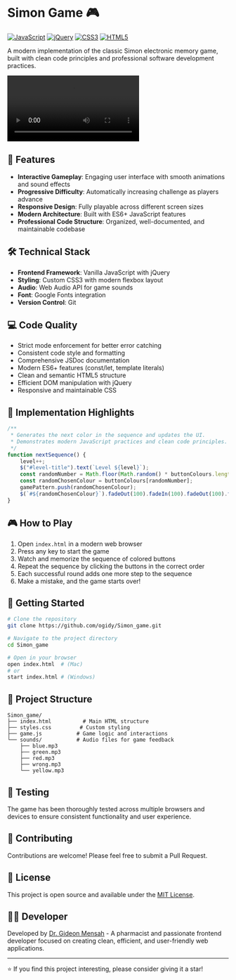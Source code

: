 # Simon Game 🎮

[![JavaScript](https://img.shields.io/badge/JavaScript-ES6-yellow.svg)](https://www.ecma-international.org/ecma-262/6.0/)
[![jQuery](https://img.shields.io/badge/jQuery-3.7.1-blue.svg)](https://jquery.com/)
[![CSS3](https://img.shields.io/badge/CSS-3-blue.svg)](https://www.w3.org/Style/CSS/)
[![HTML5](https://img.shields.io/badge/HTML-5-orange.svg)](https://html.spec.whatwg.org/)

A modern implementation of the classic Simon electronic memory game, built with clean code principles and professional software development practices.

![Simon Game Preview](./preview.mp4)

## 🚀 Features

- **Interactive Gameplay**: Engaging user interface with smooth animations and sound effects
- **Progressive Difficulty**: Automatically increasing challenge as players advance
- **Responsive Design**: Fully playable across different screen sizes
- **Modern Architecture**: Built with ES6+ JavaScript features
- **Professional Code Structure**: Organized, well-documented, and maintainable codebase

## 🛠️ Technical Stack

- **Frontend Framework**: Vanilla JavaScript with jQuery
- **Styling**: Custom CSS3 with modern flexbox layout
- **Audio**: Web Audio API for game sounds
- **Font**: Google Fonts integration
- **Version Control**: Git

## 💻 Code Quality

- Strict mode enforcement for better error catching
- Consistent code style and formatting
- Comprehensive JSDoc documentation
- Modern ES6+ features (const/let, template literals)
- Clean and semantic HTML5 structure
- Efficient DOM manipulation with jQuery
- Responsive and maintainable CSS

## 🎯 Implementation Highlights

```javascript
/**
 * Generates the next color in the sequence and updates the UI.
 * Demonstrates modern JavaScript practices and clean code principles.
 */
function nextSequence() {
    level++;
    $("#level-title").text(`Level ${level}`);
    const randomNumber = Math.floor(Math.random() * buttonColours.length);
    const randomChosenColour = buttonColours[randomNumber];
    gamePattern.push(randomChosenColour);
    $(`#${randomChosenColour}`).fadeOut(100).fadeIn(100).fadeOut(100).fadeIn(100);
}
```

## 🎮 How to Play

1. Open `index.html` in a modern web browser
2. Press any key to start the game
3. Watch and memorize the sequence of colored buttons
4. Repeat the sequence by clicking the buttons in the correct order
5. Each successful round adds one more step to the sequence
6. Make a mistake, and the game starts over!

## 🚀 Getting Started

```bash
# Clone the repository
git clone https://github.com/ogidy/Simon_game.git

# Navigate to the project directory
cd Simon_game

# Open in your browser
open index.html  # (Mac)
# or
start index.html # (Windows)
```

## 📐 Project Structure

```
Simon_game/
├── index.html          # Main HTML structure
├── styles.css         # Custom styling
├── game.js           # Game logic and interactions
└── sounds/           # Audio files for game feedback
    ├── blue.mp3
    ├── green.mp3
    ├── red.mp3
    ├── wrong.mp3
    └── yellow.mp3
```

## 🧪 Testing

The game has been thoroughly tested across multiple browsers and devices to ensure consistent functionality and user experience.

## 🤝 Contributing

Contributions are welcome! Please feel free to submit a Pull Request.

## 📝 License

This project is open source and available under the [MIT License](LICENSE).

## 👨‍💻 Developer

Developed by [Dr. Gideon Mensah](https://github.com/ogidy) - A pharmacist and passionate frontend developer focused on creating clean, efficient, and user-friendly web applications.

---

⭐ If you find this project interesting, please consider giving it a star!
